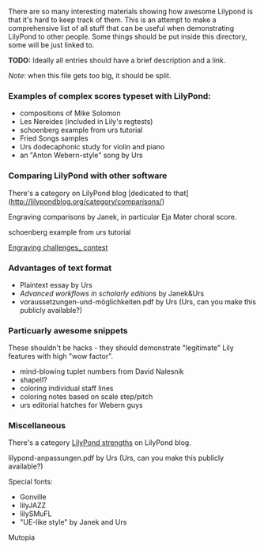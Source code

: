 There are so many interesting materials showing how awesome Lilypond is
that it's hard to keep track of them.  This is an attempt to make a comprehensive
list of all stuff that can be useful when demonstrating LilyPond to other people.
Some things should be put inside this directory, some will be just linked to.

**TODO:** Ideally all entries should have a brief description and a link.

_Note:_ when this file gets too big, it should be split.


### Examples of complex scores typeset with LilyPond:

* compositions of Mike Solomon
* Les Nereides (included in Lily's regtests)
* schoenberg example from urs tutorial
* Fried Songs samples
* Urs dodecaphonic study for violin and piano
* an "Anton Webern-style" song by Urs


### Comparing LilyPond with other software

There's a category on LilyPond blog [dedicated to that]
(http://lilypondblog.org/category/comparisons/)

Engraving comparisons by Janek, in particular Eja Mater choral score.

schoenberg example from urs tutorial

[Engraving challenges_ contest](https://github.com/engraving-challenges/main)


### Advantages of text format

* Plaintext essay by Urs
* _Advanced workflows in scholarly editions_ by Janek&Urs
* voraussetzungen-und-möglichkeiten.pdf by Urs (Urs, can you make this publicly available?)


### Particuarly awesome snippets

These shouldn't be hacks - they should demonstrate "legitimate" Lily features
with high "wow factor".

* mind-blowing tuplet numbers from David Nalesnik
* shapeII?
* coloring individual staff lines
* coloring notes based on scale step/pitch
* urs editorial hatches for Webern guys


### Miscellaneous

There's a category [LilyPond strengths](http://lilypondblog.org/category/strengths/)
on LilyPond blog.

lilypond-anpassungen.pdf by Urs (Urs, can you make this publicly available?)

Special fonts:
* Gonville
* lilyJAZZ
* lilySMuFL
* "UE-like style" by Janek and Urs

Mutopia
